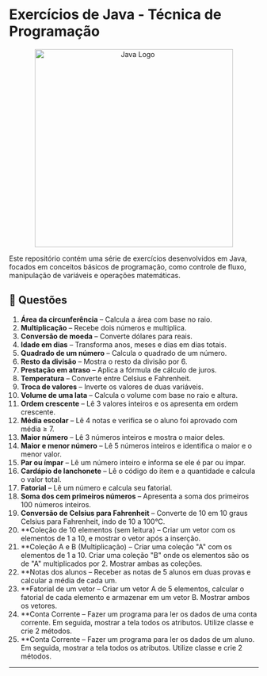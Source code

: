 # Exercícios de Java - Técnica de Programação

<p align="center">
  <img src="https://marcas-logos.net/wp-content/uploads/2020/11/Java-logo-600x336.png" width="400px" height="auto" alt="Java Logo">
</p>

Este repositório contém uma série de exercícios desenvolvidos em Java, focados em conceitos básicos de programação, como controle de fluxo, manipulação de variáveis e operações matemáticas.

## 📌 Questões

1. **Área da circunferência** – Calcula a área com base no raio.  
2. **Multiplicação** – Recebe dois números e multiplica.  
3. **Conversão de moeda** – Converte dólares para reais.  
4. **Idade em dias** – Transforma anos, meses e dias em dias totais.  
5. **Quadrado de um número** – Calcula o quadrado de um número.  
6. **Resto da divisão** – Mostra o resto da divisão por 6.  
7. **Prestação em atraso** – Aplica a fórmula de cálculo de juros.  
8. **Temperatura** – Converte entre Celsius e Fahrenheit.  
9. **Troca de valores** – Inverte os valores de duas variáveis.  
10. **Volume de uma lata** – Calcula o volume com base no raio e altura.
11. **Ordem crescente** – Lê 3 valores inteiros e os apresenta em ordem crescente.
12. **Média escolar** – Lê 4 notas e verifica se o aluno foi aprovado com média ≥ 7.
13. **Maior número** – Lê 3 números inteiros e mostra o maior deles.
14. **Maior e menor número** – Lê 5 números inteiros e identifica o maior e o menor valor.
15. **Par ou ímpar** – Lê um número inteiro e informa se ele é par ou ímpar.
16. **Cardápio de lanchonete** – Lê o código do item e a quantidade e calcula o valor total.
17. **Fatorial** – Lê um número e calcula seu fatorial.
18. **Soma dos cem primeiros números** – Apresenta a soma dos primeiros 100 números inteiros.
19. **Conversão de Celsius para Fahrenheit** – Converte de 10 em 10 graus Celsius para Fahrenheit, indo de 10 a 100°C.
20. **Coleção de 10 elementos (sem leitura) – Criar um vetor com os elementos de 1 a 10, e mostrar o vetor após a inserção.
21. **Coleção A e B (Multiplicação) – Criar uma coleção "A" com os elementos de 1 a 10. Criar uma coleção "B" onde os elementos são os de "A" multiplicados por 2. Mostrar ambas as coleções.
22. **Notas dos alunos – Receber as notas de 5 alunos em duas provas e calcular a média de cada um.
23. **Fatorial de um vetor – Criar um vetor A de 5 elementos, calcular o fatorial de cada elemento e armazenar em um vetor B. Mostrar ambos os vetores.
24. **Conta Corrente – Fazer um programa para ler os dados de uma conta corrente. Em seguida, mostrar a tela todos os atributos. Utilize classe e crie 2 métodos.
25. **Conta Corrente – Fazer um programa para ler os dados de um aluno. Em seguida, mostrar a tela todos os atributos. Utilize classe e crie 2 métodos.
---
